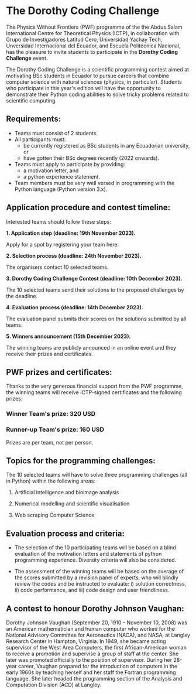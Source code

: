 # The Dorothy Coding Challenge

The Physics Without Frontiers (PWF) programme of the the Abdus Salam International Centre for Theoretical Physics (ICTP), in collaboration with Grupo de Investigadores Latitud Cero, Universidad Yachay Tech, Unversidad Internacional del Ecuador, and Escuela Politécnica Nacional, has the pleasure to invite students to participate in the **Dorothy Coding Challenge** event.

The Dorothy Coding Challenge is a scientific programming contest aimed at motivating BSc students in Ecuador to pursue careers that combine computer science with natural sciences (physics, in particular). Students who participate in this year's edition will have the opportunity to demonstrate their Python coding abilities to solve tricky problems related to scientific computing.

## Requirements:

- Teams must consist of 2 students.
- All participants must:
  -  be currently registered as BSc students in any Ecuadorian university, or
  -  have gotten their BSc degrees recently (2022 onwards).
- Teams must apply to participate by providing:
  -  a motivation letter, and
  -  a python experience statement.
- Team members must be very well versed in programming with the Python language (Python version 3.x).
 
## Application procedure and contest timeline:

Interested teams should follow these steps:

**1. Application step (deadline: 19th November 2023).**
   
   Apply for a spot by registering your team here:
   
**2. Selection process (deadline: 24th November 2023).**
   
   The organisers contact 10 selected teams.

**3. Dorothy Coding Challenge Contest (deadline: 10th December 2023).**
   
   The 10 selected teams send their solutions to the proposed challenges by the deadline.
   
**4. Evaluation process (deadline: 14th December 2023).**
   
   The evaluation panel submits their scores on the solutions submitted by all teams.
   
**5. Winners announcement (15th December 2023).**
   
   The winning teams are publicly announced in an online event and they receive their prizes and certificates.

## PWF prizes and certificates:

Thanks to the very generous financial support from the PWF programme, the winning teams will receive ICTP-signed certificates and the following prizes:

### Winner Team's prize: 320 USD
### Runner-up Team's prize: 160 USD

Prizes are per team, not per person.

## Topics for the programming challenges:

The 10 selected teams will have to solve three programming challenges (all in Python) within the following areas:

1. Artificial intelligence and bioimage analysis
   
2. Numerical modelling and scientific visualisation
   
3. Web scraping Computer Science

## Evaluation process and criteria:

- The selection of the 10 participating teams will be based on a blind evaluation of the motivation letters and statements of python programming experience. Diversity criteria will also be considered.
  
- The assessment of the winning teams will be based on the average of the scores submitted by a revision panel of experts, who will blindly review the codes and be instructed to evaluate: i) solution correctness, ii) code performance, and iii) code design and user friendliness.
  
## A contest to honour Dorothy Johnson Vaughan:

Dorothy Johnson Vaughan (September 20, 1910 – November 10, 2008) was an American mathematician and human computer who worked for the National Advisory Committee for Aeronautics (NACA), and NASA, at Langley Research Center in Hampton, Virginia. In 1949, she became acting supervisor of the West Area Computers, the first African-American woman to receive a promotion and supervise a group of staff at the center. She later was promoted officially to the position of supervisor. During her 28-year career, Vaughan prepared for the introduction of computers in the early 1960s by teaching herself and her staff the Fortran programming language. She later headed the programming section of the Analysis and Computation Division (ACD) at Langley.
